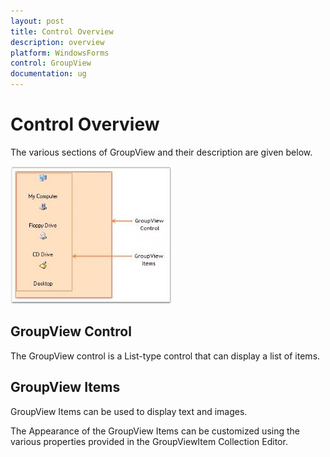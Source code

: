 ```yaml
---
layout: post
title: Control Overview
description: overview
platform: WindowsForms
control: GroupView
documentation: ug
---
```

# Control Overview

The various sections of GroupView and their description are given below.

 ![](Overview_images/Overview_img50.jpeg) 


## GroupView Control

The GroupView control is a List-type control that can display a list of items.

## GroupView Items

GroupView Items can be used to display text and images.

The Appearance of the GroupView Items can be customized using the various properties provided in the GroupViewItem Collection Editor.
